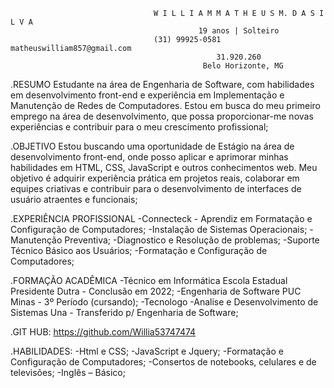                                     W I L L I A M M A T H E U S M. D A S I L V A 
                                              19 anos | Solteiro
                                    (31) 99925-0581 matheuswilliam857@gmail.com
                                                  31.920.260
                                               Belo Horizonte, MG
.RESUMO
Estudante na área de Engenharia de Software, com habilidades em desenvolvimento front-end e experiência em 
Implementação e Manutenção de Redes de Computadores. Estou em busca do meu primeiro emprego na área de 
desenvolvimento, que possa proporcionar-me novas experiências e contribuir para o meu crescimento profissional;

.OBJETIVO
Estou buscando uma oportunidade de Estágio na área de desenvolvimento front-end, onde posso aplicar e aprimorar minhas 
habilidades em HTML, CSS, JavaScript e outros conhecimentos web. Meu objetivo é adquirir experiência prática em projetos 
reais, colaborar em equipes criativas e contribuir para o desenvolvimento de interfaces de usuário atraentes e funcionais;

.EXPERIÊNCIA PROFISSIONAL
-Connecteck - Aprendiz em Formatação e Configuração de Computadores;
-Instalação de Sistemas Operacionais;
-Manutenção Preventiva;
-Diagnostico e Resolução de problemas;
-Suporte Técnico Básico aos Usuários;
-Formatação e Configuração de Computadores;


.FORMAÇÃO ACADÊMICA
-Técnico em Informática Escola Estadual Presidente Dutra - Conclusão em 2022;
-Engenharia de Software
PUC Minas - 3º Período (cursando);
-Tecnologo -Analise e Desenvolvimento de Sistemas Una -
Transferido p/ Engenharia de Software;

.GIT HUB: https://github.com/Willia53747474

.HABILIDADES:
-Html e CSS; 
-JavaScript e Jquery; 
-Formatação e Configuração de Computadores;
-Consertos de notebooks, celulares e de  televisões; 
-Inglês – Básico;

